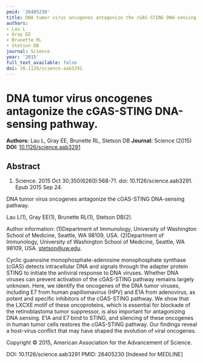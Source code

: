 ```yaml
---
pmid: '26405230'
title: DNA tumor virus oncogenes antagonize the cGAS-STING DNA-sensing pathway.
authors:
- Lau L
- Gray EE
- Brunette RL
- Stetson DB
journal: Science
year: '2015'
full_text_available: false
doi: 10.1126/science.aab3291
---
```


# DNA tumor virus oncogenes antagonize the cGAS-STING DNA-sensing pathway.
**Authors:** Lau L, Gray EE, Brunette RL, Stetson DB
**Journal:** Science (2015)
**DOI:** [10.1126/science.aab3291](https://doi.org/10.1126/science.aab3291)

## Abstract

1. Science. 2015 Oct 30;350(6260):568-71. doi: 10.1126/science.aab3291. Epub 2015
 Sep 24.

DNA tumor virus oncogenes antagonize the cGAS-STING DNA-sensing pathway.

Lau L(1), Gray EE(1), Brunette RL(1), Stetson DB(2).

Author information:
(1)Department of Immunology, University of Washington School of Medicine, 
Seattle, WA 98109, USA.
(2)Department of Immunology, University of Washington School of Medicine, 
Seattle, WA 98109, USA. stetson@uw.edu.

Cyclic guanosine monophosphate-adenosine monophosphate synthase (cGAS) detects 
intracellular DNA and signals through the adapter protein STING to initiate the 
antiviral response to DNA viruses. Whether DNA viruses can prevent activation of 
the cGAS-STING pathway remains largely unknown. Here, we identify the oncogenes 
of the DNA tumor viruses, including E7 from human papillomavirus (HPV) and E1A 
from adenovirus, as potent and specific inhibitors of the cGAS-STING pathway. We 
show that the LXCXE motif of these oncoproteins, which is essential for blockade 
of the retinoblastoma tumor suppressor, is also important for antagonizing DNA 
sensing. E1A and E7 bind to STING, and silencing of these oncogenes in human 
tumor cells restores the cGAS-STING pathway. Our findings reveal a host-virus 
conflict that may have shaped the evolution of viral oncogenes.

Copyright © 2015, American Association for the Advancement of Science.

DOI: 10.1126/science.aab3291
PMID: 26405230 [Indexed for MEDLINE]
